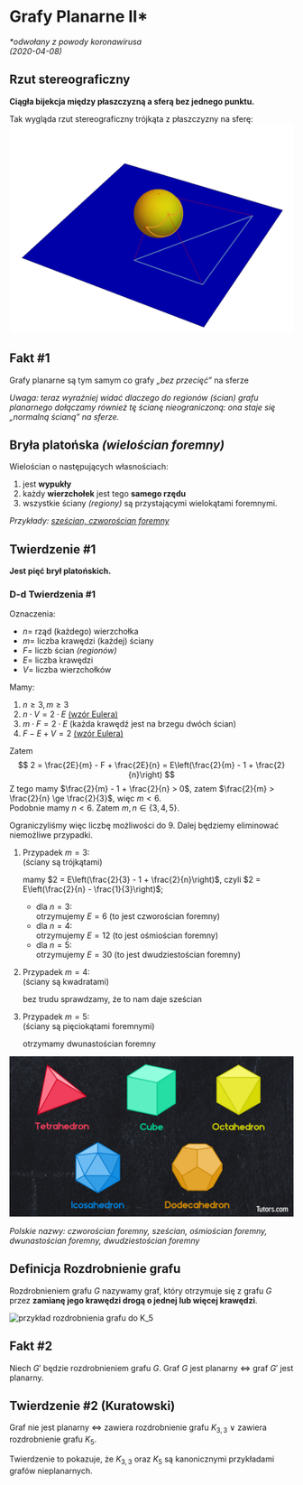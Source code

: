 # Grafy Planarne II\*
*\*odwołany z powody koronawirusa*\
*(2020-04-08)*

## Rzut stereograficzny

**Ciągła bijekcja między płaszczyzną a sferą bez jednego punktu.**

Tak wygląda rzut stereograficzny trójkąta z płaszczyzny na sferę:
![rzut stereograficzny](rzut-stereograficzny-trójkąt-sfera.png)

## $\text{Fakt}$ #1
Grafy planarne są tym samym co grafy *„bez przecięć”* na sferze

*Uwaga: teraz wyraźniej widać dlaczego do regionów (ścian) grafu planarnego dołączamy również tę ścianę nieograniczoną: ona staje się „normalną ścianą” na sferze.*

## Bryła platońska *(wielościan foremny)*
Wielościan o następujących własnościach:
1. jest **wypukły**
2. każdy **wierzchołek** jest tego **samego rzędu**
3. wszystkie ściany *(regiony)* są przystającymi wielokątami foremnymi.

*Przykłady: [sześcian, czworościan foremny](../../cw/lista-4/lista-4.md#zadanie-43-świąteczne)*

## $\text{Twierdzenie}$ #1
**Jest pięć brył platońskich.**

### D-d $\text{Twierdzenia}$ #1

Oznaczenia:
- $n =$ rząd (każdego) wierzchołka
- $m =$ liczba krawędzi (każdej) ściany
- $F =$ liczb ścian *(regionów)*
- $E =$ liczba krawędzi
- $V =$ liczba wierzchołków

Mamy:
1. $n \ge 3, m \ge 3$
2. $n \cdot V = 2 \cdot E$ [(wzór Eulera)](../2020-04-01/2020-04-01.md#texttwierdzenie-eulera)
3. $m \cdot F = 2 \cdot E$ (każda krawędź jest na brzegu dwóch ścian)
4. $F - E + V = 2$ [(wzór Eulera)](../2020-04-01/2020-04-01.md#texttwierdzenie-eulera)

Zatem
$$
2 = \frac{2E}{m} - F + \frac{2E}{n} = E\left(\frac{2}{m} - 1 + \frac{2}{n}\right)
$$
Z tego mamy $\frac{2}{m} - 1 + \frac{2}{n} > 0$, zatem $\frac{2}{m} > \frac{2}{n} \ge \frac{2}{3}$, więc $m < 6$.\
Podobnie mamy $n < 6$. Zatem $m,n \in \{3,4,5\}$.

Ograniczyliśmy więc liczbę możliwości do $9$. Dalej będziemy eliminować niemożliwe przypadki.

1. Przypadek $m = 3$:\
    (ściany są trójkątami)

    mamy $2 = E\left(\frac{2}{3} - 1 + \frac{2}{n}\right)$, czyli $2 = E\left(\frac{2}{n} - \frac{1}{3}\right)$;

    - dla $n = 3$:\
      otrzymujemy $E = 6$ (to jest czworościan foremny)
    - dla $n = 4$:\
      otrzymujemy $E = 12$ (to jest ośmiościan foremny)
    - dla $n = 5$:\
      otrzymujemy $E = 30$ (to jest dwudziestościan foremny)
2. Przypadek $m = 4$:\
    (ściany są kwadratami)

    bez trudu sprawdzamy, że to nam daje sześcian
3. Przypadek $m = 5$:\
    (ściany są pięciokątami foremnymi)

    otrzymamy dwunastościan foremny

![platonic solids](platonic-solids.jpg)

*Polskie nazwy: czworościan foremny, sześcian, ośmiościan foremny, dwunastościan foremny, dwudziestościan foremny*

## $\text{Definicja}$ Rozdrobnienie grafu
Rozdrobnieniem grafu $G$ nazywamy graf, który otrzymuje się z grafu $G$ przez **zamianę jego krawędzi drogą o jednej lub więcej krawędzi**.

![przykład rozdrobnienia grafu do $K_5$](rozdrobnienie-przykład.png)

## $\text{Fakt}$ #2
Niech $G'$ będzie rozdrobnieniem grafu $G$. Graf $G$ jest planarny $\iff$ graf $G'$ jest planarny.

## $\text{Twierdzenie}$ #2 (Kuratowski)
Graf nie jest planarny $\iff$ zawiera rozdrobnienie grafu $K_{3,3}$ $\lor$ zawiera rozdrobnienie grafu $K_5$.

Twierdzenie to pokazuje, że $K_{3,3}$ oraz $K_5$ są kanonicznymi przykładami grafów nieplanarnych.

